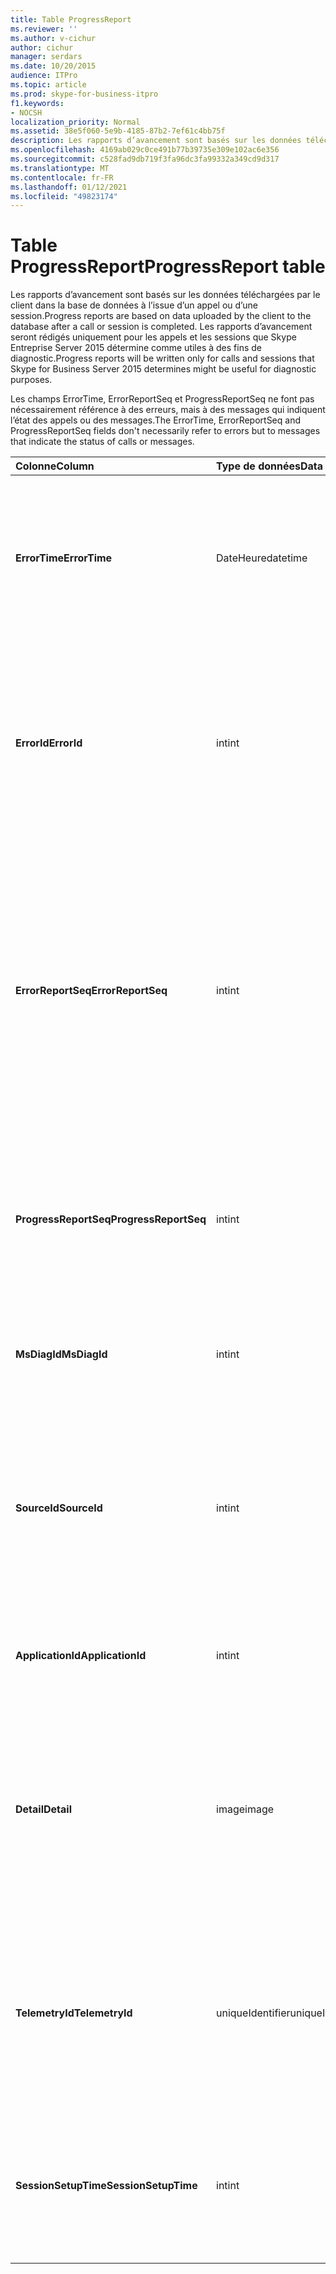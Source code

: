 ```yaml
---
title: Table ProgressReport
ms.reviewer: ''
ms.author: v-cichur
author: cichur
manager: serdars
ms.date: 10/20/2015
audience: ITPro
ms.topic: article
ms.prod: skype-for-business-itpro
f1.keywords:
- NOCSH
localization_priority: Normal
ms.assetid: 38e5f060-5e9b-4185-87b2-7ef61c4bb75f
description: Les rapports d’avancement sont basés sur les données téléchargées par le client dans la base de données à l’issue d’un appel ou d’une session. Les rapports d’avancement seront rédigés uniquement pour les appels et les sessions que Skype Entreprise Server 2015 détermine comme utiles à des fins de diagnostic.
ms.openlocfilehash: 4169ab029c0ce491b77b39735e309e102ac6e356
ms.sourcegitcommit: c528fad9db719f3fa96dc3fa99332a349cd9d317
ms.translationtype: MT
ms.contentlocale: fr-FR
ms.lasthandoff: 01/12/2021
ms.locfileid: "49823174"
---
```

# <a name="progressreport-table"></a><span data-ttu-id="53e0f-104">Table ProgressReport</span><span class="sxs-lookup"><span data-stu-id="53e0f-104">ProgressReport table</span></span>
 
<span data-ttu-id="53e0f-105">Les rapports d’avancement sont basés sur les données téléchargées par le client dans la base de données à l’issue d’un appel ou d’une session.</span><span class="sxs-lookup"><span data-stu-id="53e0f-105">Progress reports are based on data uploaded by the client to the database after a call or session is completed.</span></span> <span data-ttu-id="53e0f-106">Les rapports d’avancement seront rédigés uniquement pour les appels et les sessions que Skype Entreprise Server 2015 détermine comme utiles à des fins de diagnostic.</span><span class="sxs-lookup"><span data-stu-id="53e0f-106">Progress reports will be written only for calls and sessions that Skype for Business Server 2015 determines might be useful for diagnostic purposes.</span></span>
  
<span data-ttu-id="53e0f-107">Les champs ErrorTime, ErrorReportSeq et ProgressReportSeq ne font pas nécessairement référence à des erreurs, mais à des messages qui indiquent l’état des appels ou des messages.</span><span class="sxs-lookup"><span data-stu-id="53e0f-107">The ErrorTime, ErrorReportSeq and ProgressReportSeq fields don't necessarily refer to errors but to messages that indicate the status of calls or messages.</span></span>
  
|<span data-ttu-id="53e0f-108">**Colonne**</span><span class="sxs-lookup"><span data-stu-id="53e0f-108">**Column**</span></span>|<span data-ttu-id="53e0f-109">**Type de données**</span><span class="sxs-lookup"><span data-stu-id="53e0f-109">**Data Type**</span></span>|<span data-ttu-id="53e0f-110">**Clé/Index**</span><span class="sxs-lookup"><span data-stu-id="53e0f-110">**Key/Index**</span></span>|<span data-ttu-id="53e0f-111">**Details**</span><span class="sxs-lookup"><span data-stu-id="53e0f-111">**Details**</span></span>|
|:-----|:-----|:-----|:-----|
|<span data-ttu-id="53e0f-112">**ErrorTime**</span><span class="sxs-lookup"><span data-stu-id="53e0f-112">**ErrorTime**</span></span> <br/> |<span data-ttu-id="53e0f-113">DateHeure</span><span class="sxs-lookup"><span data-stu-id="53e0f-113">datetime</span></span>  <br/> |<span data-ttu-id="53e0f-114">Primaire, étrangère</span><span class="sxs-lookup"><span data-stu-id="53e0f-114">Primary, Foreign</span></span>  <br/> |<span data-ttu-id="53e0f-115">Date et heure du rapport d’erreurs d’avancement qui contient ce rapport d’avancement.</span><span class="sxs-lookup"><span data-stu-id="53e0f-115">Date and time of the progress error report that contains this progress report.</span></span> <span data-ttu-id="53e0f-116">Pour plus d’informations, voir le tableau ErrorReport dans Skype Entreprise [Server 2015.](errorreport.md)</span><span class="sxs-lookup"><span data-stu-id="53e0f-116">See the [ErrorReport table in Skype for Business Server 2015](errorreport.md) for more information.</span></span> <br/> |
|<span data-ttu-id="53e0f-117">**ErrorId**</span><span class="sxs-lookup"><span data-stu-id="53e0f-117">**ErrorId**</span></span> <br/> |<span data-ttu-id="53e0f-118">int</span><span class="sxs-lookup"><span data-stu-id="53e0f-118">int</span></span>  <br/> |<span data-ttu-id="53e0f-119">Primaire, étrangère</span><span class="sxs-lookup"><span data-stu-id="53e0f-119">Primary, Foreign</span></span>  <br/> |<span data-ttu-id="53e0f-120">Numéro d’identification utilisé conjointement avec ErrorTime et ProgressReportSeq pour identifier de manière unique un rapport d’avancement.</span><span class="sxs-lookup"><span data-stu-id="53e0f-120">ID number used in conjunction with ErrorTime, ProgressReportSeq to uniquely identify a progress report.</span></span> <span data-ttu-id="53e0f-121">Pour plus d’informations, voir le tableau ErrorReport dans Skype Entreprise [Server 2015.](errorreport.md)</span><span class="sxs-lookup"><span data-stu-id="53e0f-121">See the [ErrorReport table in Skype for Business Server 2015](errorreport.md) for more information.</span></span> <br/> |
|<span data-ttu-id="53e0f-122">**ErrorReportSeq**</span><span class="sxs-lookup"><span data-stu-id="53e0f-122">**ErrorReportSeq**</span></span> <br/> |<span data-ttu-id="53e0f-123">int</span><span class="sxs-lookup"><span data-stu-id="53e0f-123">int</span></span>  <br/> |<span data-ttu-id="53e0f-124">Primaire, étrangère</span><span class="sxs-lookup"><span data-stu-id="53e0f-124">Primary, Foreign</span></span>  <br/> |<span data-ttu-id="53e0f-125">Numéro d’identification qui identifie le rapport d’erreurs.</span><span class="sxs-lookup"><span data-stu-id="53e0f-125">ID number that identifies the error report.</span></span> <span data-ttu-id="53e0f-126">ErrorReportSeq est utilisé conjointement avec ErrorTime pour identifier de manière unique un rapport d’erreurs.</span><span class="sxs-lookup"><span data-stu-id="53e0f-126">ErrorReporSeq is used in conjunction with ErrorTime to uniquely identify an error report.</span></span> <span data-ttu-id="53e0f-127">Voir le [tableau ErrorReport dans Skype Entreprise Server 2015](errorreport.md) pour plus d’informations</span><span class="sxs-lookup"><span data-stu-id="53e0f-127">See the [ErrorReport table in Skype for Business Server 2015](errorreport.md) for more information</span></span> <br/> <span data-ttu-id="53e0f-128">Ce champ a été introduit dans Microsoft Lync Server 2013.</span><span class="sxs-lookup"><span data-stu-id="53e0f-128">This field was introduced in Microsoft Lync Server 2013.</span></span>  <br/> |
|<span data-ttu-id="53e0f-129">**ProgressReportSeq**</span><span class="sxs-lookup"><span data-stu-id="53e0f-129">**ProgressReportSeq**</span></span> <br/> |<span data-ttu-id="53e0f-130">int</span><span class="sxs-lookup"><span data-stu-id="53e0f-130">int</span></span>  <br/> |<span data-ttu-id="53e0f-131">Primaire</span><span class="sxs-lookup"><span data-stu-id="53e0f-131">Primary</span></span>  <br/> |<span data-ttu-id="53e0f-p106">Numéro d’identification utilisé pour identifier le rapport d’avancement. Utilisé conjointement avec ErrorTime et ErrorReportSeq pour identifier de manière unique un rapport d’avancement.</span><span class="sxs-lookup"><span data-stu-id="53e0f-p106">ID number to identify the progress report. Used in conjunction with ErrorTime and ErrorReportSeq to uniquely identify a progress report.</span></span>  <br/> |
|<span data-ttu-id="53e0f-134">**MsDiagId**</span><span class="sxs-lookup"><span data-stu-id="53e0f-134">**MsDiagId**</span></span> <br/> |<span data-ttu-id="53e0f-135">int</span><span class="sxs-lookup"><span data-stu-id="53e0f-135">int</span></span>  <br/> ||<span data-ttu-id="53e0f-136">ID de diagnostic du rapport d’avancement.</span><span class="sxs-lookup"><span data-stu-id="53e0f-136">Diagnostic ID of the progress report.</span></span>  <br/> <span data-ttu-id="53e0f-137">Ce champ a été introduit dans Microsoft Lync Server 2013.</span><span class="sxs-lookup"><span data-stu-id="53e0f-137">This field was introduced in Microsoft Lync Server 2013.</span></span>  <br/> |
|<span data-ttu-id="53e0f-138">**SourceId**</span><span class="sxs-lookup"><span data-stu-id="53e0f-138">**SourceId**</span></span> <br/> |<span data-ttu-id="53e0f-139">int</span><span class="sxs-lookup"><span data-stu-id="53e0f-139">int</span></span>  <br/> |<span data-ttu-id="53e0f-140">Étranger</span><span class="sxs-lookup"><span data-stu-id="53e0f-140">Foreign</span></span>  <br/> |<span data-ttu-id="53e0f-141">Serveur qui a envoyé le rapport d’erreurs (si le rapport a été envoyé à partir d’un composant serveur).</span><span class="sxs-lookup"><span data-stu-id="53e0f-141">Server that sent the error report (if the report was sent from a server component).</span></span> <span data-ttu-id="53e0f-142">Pour plus [d’informations, voir](servers.md) la table Servers. Ce champ a été introduit dans Microsoft Lync Server 2013.</span><span class="sxs-lookup"><span data-stu-id="53e0f-142">See the [Servers table](servers.md) for more information.This field was introduced in Microsoft Lync Server 2013.</span></span> <br/> |
|<span data-ttu-id="53e0f-143">**ApplicationId**</span><span class="sxs-lookup"><span data-stu-id="53e0f-143">**ApplicationId**</span></span> <br/> |<span data-ttu-id="53e0f-144">int</span><span class="sxs-lookup"><span data-stu-id="53e0f-144">int</span></span>  <br/> ||<span data-ttu-id="53e0f-p108">Processus Lync Server sur lequel porte le rapport. Pour plus d’informations, voir la Table Application.</span><span class="sxs-lookup"><span data-stu-id="53e0f-p108">The Lync Server process that the report is about. See the Application Table for more information.</span></span>  <br/> |
|<span data-ttu-id="53e0f-147">**Detail**</span><span class="sxs-lookup"><span data-stu-id="53e0f-147">**Detail**</span></span> <br/> |<span data-ttu-id="53e0f-148">image</span><span class="sxs-lookup"><span data-stu-id="53e0f-148">image</span></span>  <br/> ||<span data-ttu-id="53e0f-149">Détails du rapport d’avancement, stockés dans un format binaire pour économiser de l’espace. Ces données peuvent être converties au format texte en utilisant la syntaxe suivante :</span><span class="sxs-lookup"><span data-stu-id="53e0f-149">Progress report details, stored in binary format to save space.This data can be converted to text format using this syntax:</span></span>  <br/> <span data-ttu-id="53e0f-150">cast(cast(Detail as varbinary(max)) as varchar(max))</span><span class="sxs-lookup"><span data-stu-id="53e0f-150">cast(cast(Detail as varbinary(max)) as varchar(max))</span></span>  <br/> |
|<span data-ttu-id="53e0f-151">**TelemetryId**</span><span class="sxs-lookup"><span data-stu-id="53e0f-151">**TelemetryId**</span></span> <br/> |<span data-ttu-id="53e0f-152">uniqueIdentifier</span><span class="sxs-lookup"><span data-stu-id="53e0f-152">uniqueIdentifier</span></span>  <br/> ||<span data-ttu-id="53e0f-153">Identificateur unique qui met en corrélation des informations d’heure d’arrivée pour les différents composants impliqués dans la conférence.</span><span class="sxs-lookup"><span data-stu-id="53e0f-153">Unique identifier that correlates join time information for the different components involved in a conference.</span></span>  <br/> <span data-ttu-id="53e0f-154">Ce champ a été introduit dans Microsoft Lync Server 2013.</span><span class="sxs-lookup"><span data-stu-id="53e0f-154">This field was introduced in Microsoft Lync Server 2013.</span></span>  <br/> |
|<span data-ttu-id="53e0f-155">**SessionSetupTime**</span><span class="sxs-lookup"><span data-stu-id="53e0f-155">**SessionSetupTime**</span></span> <br/> |<span data-ttu-id="53e0f-156">int</span><span class="sxs-lookup"><span data-stu-id="53e0f-156">int</span></span>  <br/> ||<span data-ttu-id="53e0f-157">Durée (en millisecondes) nécessaire à un composant spécifique pour se joindre à une conférence.</span><span class="sxs-lookup"><span data-stu-id="53e0f-157">Time (in milliseconds) for a specific component to join a conference.</span></span>  <br/> <span data-ttu-id="53e0f-158">Ce champ a été introduit dans Microsoft Lync Server 2013.</span><span class="sxs-lookup"><span data-stu-id="53e0f-158">This field was introduced in Microsoft Lync Server 2013.</span></span>  <br/> |
   


